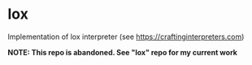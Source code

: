 # lox
Implementation of lox interpreter (see https://craftinginterpreters.com)

**NOTE: This repo is abandoned. See "lox" repo for my current work**
